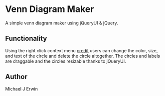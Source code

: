 # Venn Diagram Maker

A simple venn diagram maker using jQueryUI & jQuery.

## Functionality
Using the right click context menu [credit](http://github.com/arnklint/jquery-contextMenu) users can change the color, size, and text of the circle and delete the circle altogether.  The circles and labels are draggable and the circles resizable thanks to jQueryUI.

## Author
Michael J Erwin
